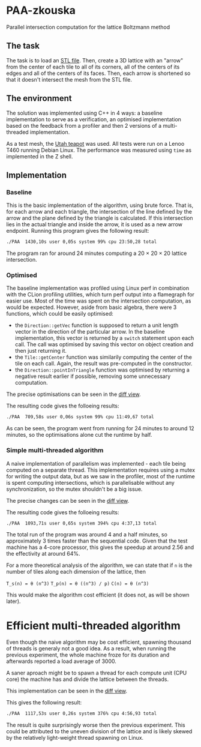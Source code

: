 # PAA-zkouska

Parallel intersection computation for the lattice Boltzmann method

## The task

The task is to load an [STL file](https://en.wikipedia.org/wiki/STL_(file_format)). Then, create a 3D lattice with an "arrow" from the center of each tile to all of its corners, all of the centers of its edges and all of the centers of its faces. Then, each arrow is shortened so that it doesn't intersect the mesh from the STL file.

## The environment

The solution was implemented using C++ in 4 ways: a baseline implementation to serve as a verification, an optimised implementation based on the feedback from a profiler and then 2 versions of a multi-threaded implementation.

As a test mesh, the [Utah teapot](https://en.wikipedia.org/wiki/Utah_teapot) was used. All tests were run on a Lenoo T460 running Debian Linux. The performance was measured using `time` as implemented in the Z shell.

## Implementation

### Baseline

This is the basic implementation of the algorithm, using brute force. That is, for each arrow and each triangle, the intersection of the line defined by the arrow and the plane defined by the triangle is calculated. If this intersection lies in the actual triangle and inside the arrow, it is used as a new arrow endpoint. Running this program gives the following result:

```sh
./PAA  1430,10s user 0,05s system 99% cpu 23:50,28 total
```

The program ran for around 24 minutes computing a 20 × 20 × 20 lattice intersection.

### Optimised

The baseline implementation was profiled using Linux perf in combination with the CLion profiling utilities, which turn perf output into a flamegraph for easier use. Most of the time was spent on the intersection computation, as would be expected. However, aside from basic algebra, there were 3 functions, which could be easily optimised:

- the `Direction::getVec` function is supposed to return a unit length vector in the direction of the particular arrow. In the baseline implementation, this vector is returned by a `switch` statement upon each call. The call was optimised by saving this vector on object creation and then just returning it.
- the `Tile::getCenter` function was similarily computing the center of the tile on each call. Again, the result was pre-computed in the constructor.
- the `Direction::pointInTriangle` function was optimised by returning a negative result earlier if possible, removing some unnecessary computation.

The precise optimisations can be seen in the [diff view](https://github.com/marekdedic/PAA-zkouska/compare/baseline...optimised).

The resulting code gives the folloeing results:

```sh
./PAA  709,58s user 0,06s system 99% cpu 11:49,67 total
```

As can be seen, the program went from running for 24 minutes to around 12 minutes, so the optimisations alone cut the runtime by half.

### Simple multi-threaded algorithm

A naive implementation of parallelism was implemented - each tile being computed on a separate thread. This implementation requires using a mutex for writing the output data, but as we saw in the profiler, most of the runtime is spent computing intersections, which is parallelisable without any synchronization, so the mutex shouldn't be a big issue.

The precise changes can be seen in the [diff view](https://github.com/marekdedic/PAA-zkouska/compare/optimised...simple-multi-thread).

The resulting code gives the folloeing results:

```sh
./PAA  1093,71s user 0,65s system 394% cpu 4:37,13 total
```
The total run of the program was around 4 and a half minutes, so approximately 3 times faster than the sequential code. Given that the test machine has a 4-core processor, this gives the speedup at around 2.56 and the effectivity at around 64%.

For a more theoretical analysis of the algorithm, we can state that if `n` is the number of tiles along each dimension of the lattice, then

`T_s(n) = θ (n^3)`
`T_p(n) = θ ((n^3) / p)`
`C(n) = θ (n^3)`

This would make the algorithm cost efficient (it does not, as will be shown later).

# Efficient multi-threaded algorithm

Even though the naive algorithm may be cost efficient, spawning thousand of threads is generaly not a good idea. As a result, when running the previous experiment, the whole machine froze for its duration and afterwards reported a load average of 3000.

A saner aproach might be to spawn a thread for each compute unit (CPU core) the machine has and divide the lattice between the threads.

This implementation can be seen in the [diff view](https://github.com/marekdedic/PAA-zkouska/compare/simple-multi-thread...efficient-multi-thread).

This gives the following result:

```sh
./PAA  1117,53s user 0,26s system 376% cpu 4:56,93 total
```

The result is quite surprisingly worse then the previous experiment. This could be attributed to the uneven division of the lattice and is likely skewed by the relatively light-weight thread spawning on Linux.
